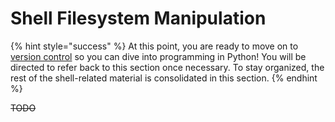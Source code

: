# Shell Filesystem Manipulation

{% hint style="success" %}
At this point, you are ready to move on to [version control](../version_control/) so you can dive into programming in Python! You will be directed to refer back to this section once necessary. To stay organized, the rest of the shell-related material is consolidated in this section.
{% endhint %}

~~TODO~~

